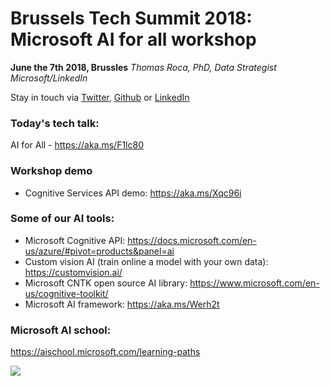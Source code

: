 # Brussels Tech Summit 2018: Microsoft AI for all workshop
**June the 7th 2018, Brussles**
*Thomas Roca, PhD, Data Strategist Microsoft/LinkedIn*

Stay in touch via [Twitter](https://twitter.com/Thomas_Roca), [Github](https://github.com/ThomasRoca/) or [LinkedIn](https://www.linkedin.com/in/thomas-roca-43347484/)


### Today's tech talk:
AI for All - https://aka.ms/F1lc80

### Workshop demo
- Cognitive Services API demo: https://aka.ms/Xqc96i

### Some of our AI tools:
- Microsoft Cognitive API: https://docs.microsoft.com/en-us/azure/#pivot=products&panel=ai
- Custom vision AI (train online a model with your own data): https://customvision.ai/
- Microsoft CNTK open source AI library: https://www.microsoft.com/en-us/cognitive-toolkit/
- Microsoft AI framework: https://aka.ms/Werh2t

### Microsoft AI school:
https://aischool.microsoft.com/learning-paths




![](http://datactivist.com/img/githubMic.png)
